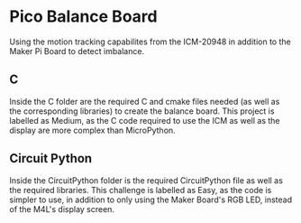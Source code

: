 # Pico Balance Board
Using the motion tracking capabilites from the ICM-20948 in addition to the Maker Pi Board to detect imbalance.
## C
Inside the C folder are the required C and cmake files needed (as well as the corresponding libraries) to create the balance board. This project is labelled as Medium, as the C code required to use the ICM as well as the display are more complex than MicroPython.
## Circuit Python
Inside the CircuitPython folder is the required CircuitPython file as well as the required libraries. This challenge is labelled as Easy, as the code is simpler to use, in addition to only using the Maker Board's RGB LED, instead of the M4L's display screen.